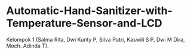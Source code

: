 # Automatic-Hand-Sanitizer-with-Temperature-Sensor-and-LCD
Kelompok 1 (Salma Rita, Dwi Kunty P, Silva Putri, Kaswili S P, Dwi M Dira, Moch. Adinda T).
